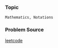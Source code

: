 ### Topic

    Mathematics, Notations

### Problem Source

[leetcode](https://leetcode.com/problems/excel-sheet-column-number/description/)
